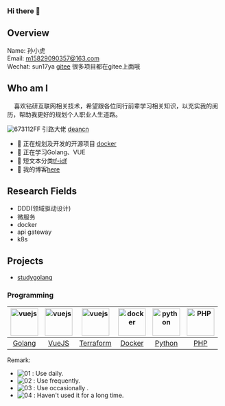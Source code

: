 ### Hi there 👋



## Overview

Name: 孙小虎
<br>
Email: m15829090357@163.com
<br>
Wechat: sun17ya
[gitee](https://gitee.com/sun17ya) 很多项目都在gitee上面哦

## Who am I
&nbsp;&nbsp;&nbsp;&nbsp;喜欢钻研互联网相关技术，希望跟各位同行前辈学习相关知识，以充实我的阅历，帮助我更好的规划个人职业人生道路。

![673112FF](https://user-images.githubusercontent.com/32722688/139817268-20abcb98-7650-49d8-b332-901299b2d3c3.gif)
引路大佬 [deancn](https://github.com/deancn)

- 🔭 正在规划及开发的开源项目 [docker](https://gitee.com/sun17ya/docker)
- 🌱 正在学习Golang、VUE
- 👯 短文本分类[tf-idf](https://github.com/yino/nlp-tf-idf)
- 📘 我的博客[here](http://sun17ya.github.io/)
## Research Fields
  - DDD(领域驱动设计)
  - 微服务
  - docker
  - api gateway
  - k8s
  
## Projects

- [studygolang](http://yino.github.io/) 

### Programming
| <img src="https://golang.org/lib/godoc/images/go-logo-blue.svg" alt="vuejs" width="64" height="64" align="bottom" />  |   <img src="https://vuejs.org/images/logo.png" alt="vuejs" width="64" height="64" align="bottom" /> |  <img src="https://www.terraform.io/assets/images/mega-nav/logo-terraform-ff69eaae.svg" alt="vuejs" width="64" height="64" align="bottom" /> | <img src="https://www.docker.com/sites/default/files/d8/Docker-R-Logo-08-2018-Monochomatic-RGB_Moby-x1.png" alt="docker" width="64" height="64" align="bottom" /> | <img src="https://www.python.org/static/img/python-logo-large.c36dccadd999.png?1576869008" alt="python" width="64" height="64" align="bottom" /> | <img src="https://www.php.net/images/logos/php-logo.svg" alt="PHP" width="64" height="64" align="bottom" /> |
| :-: | :-: | :-: | :-: | :-: | :-: |
| [Golang](https://golang.org) |  [VueJS](https://cn.vuejs.org/) |  [Terraform](https://www.terraform.io/)  | [Docker](https://www.docker.com/)  |[Python](https://www.python.org/)  |[PHP](https://www.php.net/)|  

Remark:
 - ![01](https://s1.ax1x.com/2020/07/22/U74gZ6.png) : Use daily.
 - ![02](https://s1.ax1x.com/2020/07/22/U746qx.png) : Use frequently.
 - ![03](https://s1.ax1x.com/2020/07/22/U74ys1.png) : Use occasionally .
 - ![04](https://s1.ax1x.com/2020/07/22/U74sMR.png) : Haven't used it for a long time.


